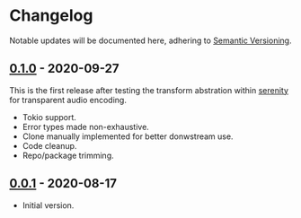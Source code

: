 # Changelog
Notable updates will be documented here, adhering to [Semantic Versioning][semver].

## [0.1.0] - 2020-09-27
This is the first release after testing the transform abstration within [serenity][serenity] for transparent audio encoding.

* Tokio support.
* Error types made non-exhaustive.
* Clone manually implemented for better donwstream use.
* Code cleanup.
* Repo/package trimming.

## [0.0.1] - 2020-08-17
* Initial version.

[0.1.0]: https://github.com/FelixMcFelix/streamcatcher/commit/636c54a6845afdab45a9fbe778acc8765e0581ba
[0.0.1]: https://github.com/FelixMcFelix/streamcatcher/commit/8f5c7e6623d2349c4da09f96d052f8965b5edb6b

[semver]: http://semver.org
[serenity]: http://github.com/serenity-rs/serenity